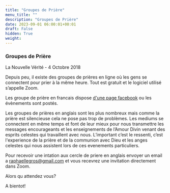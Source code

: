 ```yaml
---
title: "Groupes de Prière"
menu_title: ""
description: "Groupes de Prière"
date: 2023-09-01 06:00:01+00:01
draft: False
hidden: True
weight:
---
```

### Groupes de Prière

La Nouvelle Vérité - 4 Octobre 2018

Depuis peu, il existe des groupes de prières en ligne où les gens se connectent pour prier à la même heure. Tout est gratuit et le logiciel utilisé s’appelle Zoom.

Les groupe de prière en francais dispose [d'une page facebook](https://www.facebook.com/pg/Les-courants-c%C3%A9lestes-100253238429498/events/) ou les évènements sont postés.

Les groupes de prières en anglais sont les plus nombreux mais comme la prière est silencieuse cela ne pose pas trop de problèmes. Les mediums se connectent en même temps et font de leur mieux pour nous transmettre les messages encourageants et les enseignements de l’Amour Divin venant des esprits celestes qui travaillent avec nous. L’important c’est le ressenti, c’est l'experience de la prière et de la communion avec Dieu et les anges celestes qui nous assistent lors de ces evenements particuliers.

Pour recevoir une intation aux cercle de priere en anglais envoyer un email a raphaellegros@gmail.com et vous recevrez une invitation directement dans Zoom.

Alors qu attendez vous?

A bientot!

